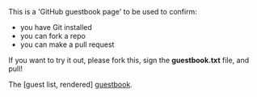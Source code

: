 This is a 'GitHub guestbook page' to be used to confirm:

- you have Git installed
- you can fork a repo
- you can make a pull request

If you want to try it out, please fork this,
sign the **guestbook.txt** file, and pull!

The [guest list, rendered] [guestbook].

[guestbook]: http://tanyaschlusser.github.io/gittyup/
